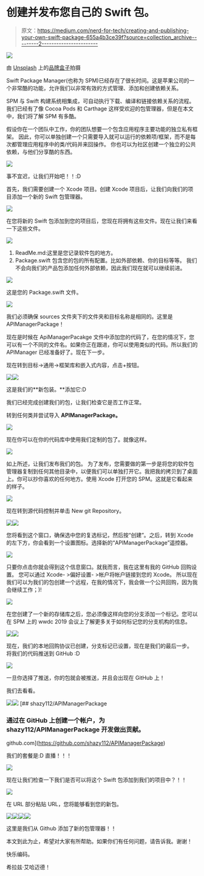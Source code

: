 # 创建并发布您自己的 Swift 包。

> 原文：<https://medium.com/nerd-for-tech/creating-and-publishing-your-own-swift-package-655a4b3ce39f?source=collection_archive---------2----------------------->

![](img/e4849b4b0a7abab973dc87a873787a47.png)

由 [Unsplash](https://unsplash.com/s/photos/box?utm_source=unsplash&utm_medium=referral&utm_content=creditCopyText) 上的[品牌盒子](https://unsplash.com/@brandablebox?utm_source=unsplash&utm_medium=referral&utm_content=creditCopyText)拍摄

Swift Package Manager(也称为 SPM)已经存在了很长时间。这是苹果公司的一个非常酷的功能，允许我们以非常有效的方式管理、添加和创建依赖关系。

SPM 与 Swift 构建系统相集成，可自动执行下载、编译和链接依赖关系的流程。我们已经有了像 Cocoa Pods 和 Carthage 这样受欢迎的包管理器，但是在本文中，我们将了解 SPM 有多酷。

假设你在一个团队中工作，你的团队想要一个包含应用程序主要功能的独立私有框架。
因此，你可以单独创建一个只需要导入就可以运行的依赖项/框架，而不是每次都管理应用程序中的类/代码并来回操作。
你也可以为社区创建一个独立的公共依赖，与他们分享酷的东西。

![](img/692ae02099f22922deef38cd08395df1.png)

事不宜迟，让我们开始吧！！:D

首先，我们需要创建一个 Xcode 项目。创建 Xcode 项目后，让我们向我们的项目添加一个新的 Swift 包管理器。

![](img/41b1f5b02511fcbbed7c8902677403dc.png)

在您将新的 Swift 包添加到您的项目后，您现在将拥有这些文件。现在让我们来看一下这些文件。

![](img/96bc4ed260f84353b49ee2852d30beba.png)

1.  ReadMe.md:这里是您记录软件包的地方。
2.  Package.swift 包含您的包的所有配置。比如外部依赖、你的目标等等。
    我们不会向我们的产品包添加任何外部依赖，因此我们现在就可以继续前进。

![](img/fca14825977c9fae65c7256dc5c0b299.png)

这是您的 Package.swift 文件。

![](img/54b9dfdb174ed4e750a1a39071ef4b93.png)

我们必须确保 sources 文件夹下的文件夹和目标名称是相同的。这里是 APIManagerPackage！

现在是时候在 ApiManagerPacakge 文件中添加您的代码了，在您的情况下，您可以有一个不同的文件名。如果你正在跟进，你可以使用类似的代码。所以我们的 APIManager 已经准备好了。现在下一步。

现在转到目标->通用->框架库和嵌入式内容，点击+按钮。

![](img/90724102a52109ff776f126022862f6e.png)![](img/f0d4c9e315ac9bd696b67b0c248ddafd.png)

这是我们的**新包装。**添加它:D

我们已经完成创建我们的包，让我们检查它是否工作正常。

转到任何类并尝试导入 **APIManagerPackage。**

![](img/b87617dd0e85c66bddc3ae47f87d696d.png)

现在你可以在你的代码库中使用我们定制的包了。就像这样。

![](img/26f9f8e3ddb95c0b854d8c10afa4b0f4.png)

如上所述，让我们发布我们的包。
为了发布，您需要做的第一步是将您的软件包管理器复制到任何其他目录中，以便我们可以单独打开它。我把我的拷贝到了桌面上。你可以抄你喜欢的任何地方。使用 Xcode 打开您的 SPM。这就是它看起来的样子。

![](img/3f180b2eef9616f2c30b0e177afb45ad.png)

现在转到源代码控制并单击 New git Repository。

![](img/871654f258ddf13a432a72fa643724d4.png)![](img/17db24f8bde5ad17f0c86e379c9ccb88.png)

您将看到这个窗口，确保选中您的复选标记，然后按“创建”。之后，转到 Xcode 的左下方，你会看到一个设置图标。选择新的“APIManagerPackage”遥控器。

![](img/065877e34b2c6ba3ec50584e57aa8213.png)

只要你点击你就会得到这个信息窗口。就我而言，我在这里有我的 GitHub 回购设置。
您可以通过 Xcode- >偏好设置- >帐户将帐户链接到您的 Xcode。
所以现在我们可以为我们的包创建一个远程，在我的情况下，我会做一个公共回购，因为我会继续工作；)!

![](img/6c978614f906ec2c7929cc59b9dfad96.png)

在您创建了一个新的存储库之后，您必须像这样向您的分支添加一个标记。您可以在 SPM 上的 wwdc 2019 会议上了解更多关于如何标记您的分支机构的信息。

![](img/7ad036d9e4a7adb71ca7fc36295560a0.png)![](img/16ed33e8735e6bf912d82e82ce037225.png)

现在，我们的本地回购协议已创建，分支标记已设置，现在是我们的最后一步。
将我们的代码推送到 GitHub :D

![](img/059e2922800089ae39bc5e3687104867.png)

一旦你选择了推送，你的包就会被推送，并且会出现在 GitHub 上！

我们去看看。

![](img/36a7e1b19d6a5b226ad81f34cfef1daa.png)![](img/32bced5351771470e5a2d8c1215c8e42.png)[](https://github.com/shazy112/APIManagerPackage) [## shazy112/APIManagerPackage

### 通过在 GitHub 上创建一个帐户，为 shazy112/APIManagerPackage 开发做出贡献。

github.com](https://github.com/shazy112/APIManagerPackage) 

我们的套餐是:D 直播！！！

![](img/84dba2d0dfa082317c8b5cf777a84594.png)

现在让我们检查一下我们是否可以将这个 Swift 包添加到我们的项目中？！！

![](img/5dcd3a86224f3c986b40b2f27981b2ea.png)

在 URL 部分粘贴 URL，您将能够看到您的新包。

![](img/c0ee08d0c52170edb15502f63d019636.png)![](img/0528e8b27af7bfd0c6d014812dd3223b.png)![](img/6174697e5ecc4e8d692f1af37b59a025.png)![](img/1c58c30b56eb1848c8c54893ed0a764f.png)

这里是我们从 Github 添加了新的包管理器！！

本文到此为止，希望对大家有所帮助。如果你们有任何问题，请告诉我。谢谢！

快乐编码。

希拉兹·艾哈迈德！